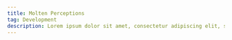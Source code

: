 ```yaml
---
title: Molten Perceptions
tag: Development
description: Lorem ipsum dolor sit amet, consectetur adipiscing elit, sed do eiusmod tempor incididunt ut labore et dolore magna aliqua.
---
```

